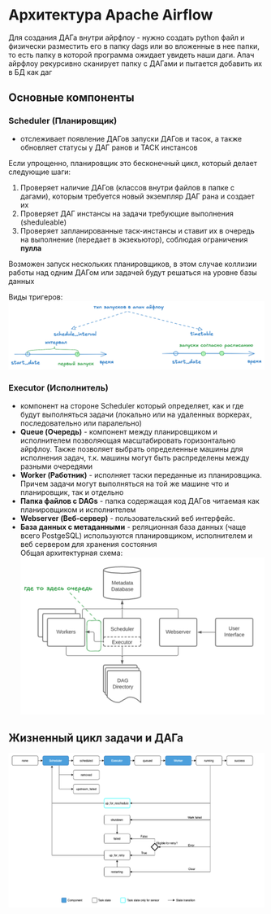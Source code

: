 # Архитектура Apache Airflow

Для создания ДАГа внутри айрфлоу - нужно создать python файл и физически разместить его в папку dags или во вложенные в нее папки, то есть папку в которой программа ожидает увидеть наши даги. Апач айрфлоу рекурсивно сканирует папку с ДАГами и пытается добавить их в БД как даг

## Основные компоненты

### Scheduler (Планировщик)

- отслеживает появление ДАГов запуски ДАГов и тасок, а также обновляет статусы у ДАГ ранов и ТАСК инстансов

Если упрощенно, планировщик это бесконечный цикл, который делает следующие шаги:

1. Проверяет наличие ДАГов (классов внутри файлов в папке с дагами), которым требуется новый экземпляр ДАГ рана и создает их
2. Проверяет ДАГ инстансы на задачи требующие выполнения (sheduleable)
3. Проверяет запланированные таск-инстансы и ставит их в очередь на выполнение (передает в экзекьютор), соблюдая ограничения **пулла**

Возможен запуск нескольких планировщиков, в этом случае коллизии работы над одним ДАГом или задачей будут решаться на уровне базы данных

Виды тригеров:  
![alt text](./pictures/triggers_diff.png)

### **Executor (Исполнитель)**

- компонент на стороне Scheduler который определяет, как и где будут выполняться задачи (локально или на удаленных воркерах, последовательно или паралельно)
- **Queue (Очередь)** - компонент между планировщиком и исполнителем позволяющая масштабировать горизонтально айрфлоу. Также позволяет выбрать определенные машины для исполнения задач, т.к. машины могут быть распределены между разными очередями
- **Worker (Работник)** - исполняет таски переданные из планировщика. Причем задачи могут выполняться на той же машине что и планировщик, так и отдельно
- **Папка файлов с DAGs** - папка содержащая код ДАГов читаемая как планировщиком и исполнителем
- **Webserver (Веб-сервер)** - пользовательский веб интерфейс.
- **База данных с метаданными** - реляционная база данных (чаще всего PostgeSQL) используются планировщиком, исполнителем и веб сервером для хранения состояния  
Общая архитектурная схема:  
![alt text](./pictures/arch_schema.png)

## Жизненный цикл задачи и ДАГа

![alt text](./pictures/task_cycle.png)
